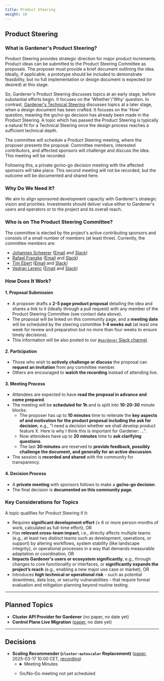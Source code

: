 ```yaml
---
title: Product Steering
weight: 10
---
```


## Product Steering

### What is Gardener's Product Steering?
Product Steering provides strategic direction for major product increments. Product ideas can be submitted to the Product Steering Committee as proposals. The proposer must provide a brief document outlining the idea. Ideally, if applicable, a prototype should be included to demonstrate feasibility, but no full implementation or design document is expected (or desired) at this stage.

So, Gardener's Product Steering discusses topics at an early stage, before substantial efforts begin. It focuses on the 'Whether'/'Why' question. In contrast, [Gardener's Technical Steering](https://gardener.cloud/community/technical-steering) discusses topics at a later stage, when a design document has been crafted. It focuses on the 'How' question, meaning the go/no-go decision has already been made in the Product Steering. A topic which has passed the Product Steering is typically a natural fit for a Technical Steering once the design process reaches a sufficient technical depth.

The committee will schedule a Product Steering meeting, where the proposer presents the proposal. Committee members, interested contributors, and affected sponsors will challenge and discuss the idea. This meeting will be recorded.

Following this, a private go/no-go decision meeting with the affected sponsors will take place. This second meeting will not be recorded, but the outcome will be documented and shared here.

### Why Do We Need It?
We aim to align sponsored development capacity with Gardener's strategic vision and priorities. Investments should deliver value either to Gardener's users and operators or to the project and its overall reach.

### Who is on The Product Steering Committee?
The committee is elected by the project's active contributing sponsors and consists of a small number of members (at least three). Currently, the committee members are:
- [Johannes Scheerer](https://github.com/scheererj) ([Email](mailto:johannes.scheerer@sap.com) and [Slack](https://gardener-cloud.slack.com/archives/D08EXK51QJJ))
- [Rafael Franzke](https://github.com/rfranzke) ([Email](mailto:rafael.franzke@sap.com) and [Slack](https://gardener-cloud.slack.com/archives/DAQ7R4D6D))
- [Tim Ebert](https://github.com/timebertt) ([Email](mailto:tim.ebert@stackit.cloud) and [Slack](https://gardener-cloud.slack.com/archives/D0478U21E4U))
- [Vedran Lerenc](https://github.com/vlerenc) ([Email](mailto:vedran.lerenc@sap.com) and [Slack](https://gardener-cloud.slack.com/archives/DAQH1NTUL))

### How Does It Work?
#### 1. Proposal Submission
- A proposer drafts a **2-5 page product proposal** detailing the idea and shares a link to it (ideally through a pull request) with any member of the Product Steering Committee (see contact data above).
- The proposal will be linked on this community page, and a **meeting date** will be scheduled by the steering committee **1-4 weeks out** (at least one week for review and preparation but no more than four weeks to ensure timely decisions).
- This information will be also posted to our [`#gardener` Slack channel](https://gardener-cloud.slack.com/archives/C045DSWJZB9).

#### 2. Participation
- Those who wish to **actively challenge or discuss** the proposal can **request an invitation** from any committee member.
- Others are encouraged to **watch the recording** instead of attending live.

#### 3. Meeting Process
- Attendees are expected to have **read the proposal in advance and come prepared**.
- The meeting will be **scheduled for 1h** and is split into **10-20-30** minute blocks:
  - The proposer has up to **10 minutes** time to reiterate the **key aspects of and motivation for the product proposal including the ask for decision**, e.g., "I need a decision whether we shall develop product feature X. Here is why I think this is important for Gardener: ...".
  - Now attendees have up to **20 minutes** time to **ask clarifying questions**.
  - The last **30 minutes** are reserved to **provide feedback, possibly challenge the document, and generally for an active discussion**.
- The session is **recorded and shared** with the community for transparency.

#### 4. Decision Process
- A **private meeting** with sponsors follows to make a **go/no-go decision**.
- The final decision is **documented on this community page**.

### Key Considerations for Topics
A topic qualifies for Product Steering if it:
- Requires **significant development effort** (≥ 6 or more person-months of work, calculated as full-time effort), OR
- Has **relevant cross-team impact**, i.e., directly affects multiple teams (e.g., at least two distinct teams such as development, operations, or support) by altering workflows, system stability (like landscape integrity), or operational processes in a way that demands measurable adaptation or coordination, OR
- **Impacts Gardener's users or ecosystem significantly**, e.g., through changes to core functionality or interfaces, or **significantly expands the project’s reach** (e.g., enabling a new major use case or market), OR
- Introduces **high technical or operational risk** - such as potential downtimes, data loss, or security vulnerabilities - that require formal evaluation and mitigation planning beyond routine testing.

<hr/>

## Planned Topics

- **Cluster API Provider for Gardener** (no paper, no date yet)
- **Control Plane Live Migration** ([paper](https://github.com/gardener/gardener/issues/10686), no date yet)

<hr/>

## Decisions

- **Scaling Recommender (`cluster-autoscaler` Replacement)** ([paper](https://github.com/gardener/scaling-recommender/blob/main/docs/motivation.md), 2025-03-17 10:00 CET, [recording](https://youtu.be/u4-fWwKITuM))
  - <details closed><summary>Meeting Minutes</summary>
    
    - Madhav (and Tarun on CA inefficiencies) presented the recommender proposal.
    - Questions were raised about what issues could realistically be changed upstream (if the committers would approve) and what cannot be changed (fundamental issues).
    - One fundamental issue is that CA looks only at one node group at a time and therefore only considers filtering, never scoring (there is nothing to score since only nodes in one node group are analyzed). Consequently, all follow-up issues cannot be addressed either, like zone imbalance or sub-optimal recommendations.
    - The concern was raised that while the recommender is being developed, the community will progress and implement, e.g., resource reservations. However, feedback is not all positive/this proposal is critised to not solve the complex requirements for modern GPU workloads and pod-(gang-)scheduling. Also, because the suggested recommender will directly leverage the kube-scheduler, there will be reduced (sometimes no) need to duplicate this kind of logic in the recommender – for this feature or new upcoming features.
    - The concern was raised that virtualizing the API server and ETCD may require significant effort and whether we can contribute upstream changes to the kube-scheduler so that it returns recommendations instead. However, it seems unlikely to achieve that because it would complicate the kube-scheduler further (mixing in recommendations), make available the machine options to pick from (today, it only knows of/looks at existing nodes), and break the one-pod-at-a-time scheduling principle it follows today (CA and the recommender need to look at all pending pods to make a sensible recommendation). Furthermore, virtualizing the API server and ETCD is probably not much work (as seen in the PoC) because we need to implement “only” the kube-scheduler required API surface and hold the data in memory. CA went another way, but in the end, the data is held also there in memory.
    - The proposal was made to present the scaling recommender in SIG Auto-Scaling to get feedback on whether the proposal makes sense, independent of whether anyone but us wants to implement it.

    </details>
  - Go/No-Go meeting not yet scheduled
